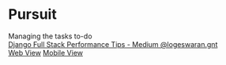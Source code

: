 # Pursuit
Managing the tasks to-do<br>
<a href="https://medium.com/@logeswaran.gnt/performance-boosters-in-full-stack-development-django-a312e12aa57f">Django Full Stack Performance Tips - Medium @logeswaran.gnt</a> <br>
[Web View](https://github.com/Logeswaran-gnt/Pursuit/blob/master/Others/pursuit_webView.png)
[Mobile View](https://github.com/Logeswaran-gnt/Pursuit/blob/master/Others/pursuit_mobileView.png)
